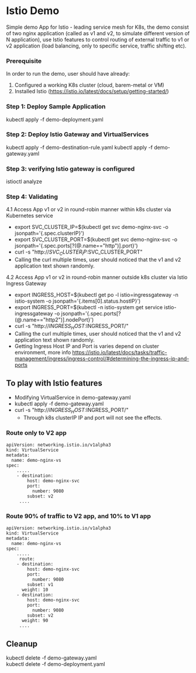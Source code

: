 # Istio Demo
Simple demo App for Istio - leading service mesh for K8s, the demo consist of two nginx application (called as v1 and v2, to simulate different version of N application), use Istio features to control routing of external traffic to v1 or v2 application (load balancing, only to specific service, traffic shifting etc). 

### Prerequisite 
In order to run the demo, user should have already: 
1. Configured a working K8s cluster (cloud, barem-metal or VM)
2. Installed Istio (https://istio.io/latest/docs/setup/getting-started/)

### Step 1: Deploy Sample Application 
kubectl apply -f demo-deployment.yaml

### Step 2: Deploy Istio Gateway and VirtualServices 
kubectl apply -f demo-destination-rule.yaml
kubectl apply -f demo-gateway.yaml

### Step 3: verifying Istio gateway is configured
istioctl analyze

### Step 4: Validating 

4.1 Access App v1 or v2 in round-robin manner within k8s cluster via Kubernetes service
- export SVC_CLUSTER_IP=$(kubectl get svc demo-nginx-svc -o jsonpath='{.spec.clusterIP}')  
- export SVC_CLUSTER_PORT=$(kubectl get svc demo-nginx-svc -o jsonpath='{.spec.ports[?(@.name=="http")].port}')  
- curl -s "http://$SVC_CLUSTER_IP:$SVC_CLUSTER_PORT" 
- Calling the curl multiple times, user should noticed that the v1 and v2 application text shown randomly.


4.2 Access App v1 or v2 in round-robin manner outside k8s cluster via Istio Ingress Gateway

- export INGRESS_HOST=$(kubectl get po -l istio=ingressgateway -n istio-system -o jsonpath='{.items[0].status.hostIP}')  
- export INGRESS_PORT=$(kubectl -n istio-system get service istio-ingressgateway -o jsonpath='{.spec.ports[?(@.name=="http2")].nodePort}')  
- curl -s "http://$INGRESS_HOST:$INGRESS_PORT/"   
- Calling the curl multiple times, user should noticed that the v1 and v2 application text shown randomly.
- Getting Ingress Host IP and Port is varies depend on cluster environment, more info https://istio.io/latest/docs/tasks/traffic-management/ingress/ingress-control/#determining-the-ingress-ip-and-ports

## To play with Istio features
- Modifying VirtualService in demo-gateway.yaml 
- kubectl apply -f demo-gateway.yaml 
- curl -s "http://$INGRESS_HOST:$INGRESS_PORT/"
   - Through k8s clusterIP IP and port will not see the effects.   

### Route only to V2 app
```
apiVersion: networking.istio.io/v1alpha3
kind: VirtualService
metadata:
  name: demo-nginx-vs
spec:
    .....   
    - destination:
        host: demo-nginx-svc
        port:
          number: 9080
        subset: v2
     ....
```
### Route 90% of traffic to V2 app, and 10% to V1 app
```
apiVersion: networking.istio.io/v1alpha3
kind: VirtualService
metadata:
  name: demo-nginx-vs
spec:
    .....   
     route:
    - destination:
        host: demo-nginx-svc
        port:
          number: 9080
        subset: v1
      weight: 10
    - destination:
        host: demo-nginx-svc
        port:
          number: 9080
        subset: v2
      weight: 90
     ....
```

## Cleanup  
kubectl delete -f demo-gateway.yaml  
kubectl delete -f demo-deployment.yaml   

